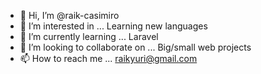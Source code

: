 - 👋 Hi, I’m @raik-casimiro
- 👀 I’m interested in ... Learning new languages
- 🌱 I’m currently learning ... Laravel
- 💞️ I’m looking to collaborate on ... Big/small web projects
- 📫 How to reach me ... raikyuri@gmail.com

<!---
raik-casimiro/raik-casimiro is a ✨ special ✨ repository because its `README.md` (this file) appears on your GitHub profile.
You can click the Preview link to take a look at your changes.
--->
